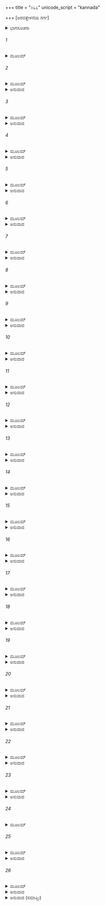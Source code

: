 +++
title = "೦೬೭"
unicode_script = "kannada"

+++
[ಅರವತ್ತೇಳನೆಯ ಸರ್ಗ]



<details><summary>ಭಾಗಸೂಚನಾ</summary>

ಚ್ಯವನರು ಶತ್ರುಘ್ನನಿಗೆ ಲವಣಾಸುರನ ಶೂಲದ ಪ್ರಭಾವವನ್ನು ವಿವರಿಸಿ, ಮಾಂಧಾತನ ವಧೆಯ ಪ್ರಸಂಗವನ್ನು ತಿಳಿಸಿದುದು
</details>

###### 1


<details><summary>ಮೂಲಮ್</summary>

ಅಥ ರಾತ್ರ್ಯಾಂ ಪ್ರವೃತ್ತಾಯಾಂ ಶತ್ರುಘ್ನೋ ಭೃಗುನಂದನಮ್ ।  
ಪಪ್ರಚ್ಛ ಚ್ಯವನಂ ವಿಪ್ರಂ ಲವಣಸ್ಯ ಯಥಾಬಲಮ್ ॥
</details>

###### 2


<details><summary>ಮೂಲಮ್</summary>

ಶೂಲಸ್ಯ ಚ ಬಲಂ ಬ್ರಹ್ಮನ್ಕೇ ಚ ಪೂರ್ವಂ ವಿನಾಶಿತಾಃ ।  
ಅನೇನ ಶೂಲಮುಖ್ಯೇನ ದ್ವಂದ್ವಯುದ್ಧಮುಪಾಗತಾಃ ॥
</details>

<details><summary>ಅನುವಾದ</summary>

ಹೀಗಿರಲು ಒಂದು ದಿನ ರಾತ್ರೆ ಶತ್ರುಘ್ನನು ಭೃಗುನಂದನ ಚ್ಯವನರಲ್ಲಿ ಕೇಳಿದನು - ಬ್ರಹ್ಮನ್! ಲವಣಾಸುರನಲ್ಲಿ ಎಷ್ಟು  ಬಲವಿದೆ? ಅವನ ಶೂಲದ ಶಕ್ತಿ ಎಷ್ಟು? ಆ ಉತ್ತಮ ಶೂಲದಿಂದ ಅವನು ಯುದ್ಧದಲ್ಲಿ ಯಾರು ಯಾರನ್ನು ವಧಿಸಿರುವನು.॥1-2॥
</details>

###### 3


<details><summary>ಮೂಲಮ್</summary>

ತಸ್ಯ ತದ್ವಚನಂ ಶ್ರುತ್ವಾ ಶತ್ರುಘ್ನಸ್ಯ ಮಹಾತ್ಮನಃ ।  
ಪ್ರತ್ಯುವಾಚ ಮಹಾತೇಜಾಶ್ಚ್ಯವನೋ ರಘುನಂದನಮ್ ॥
</details>

<details><summary>ಅನುವಾದ</summary>

ಮಹಾತ್ಮಾ ಶತ್ರುಘ್ನನ ಮಾತನ್ನು ಕೇಳಿ ಮಹಾತೇಜಸ್ವೀ ಚ್ಯವನರು ಆ ರಘುಕುಲನಂದನ ರಾಜಕುಮಾರನಲ್ಲಿ ಹೇಳಿದರು.॥3॥
</details>

###### 4


<details><summary>ಮೂಲಮ್</summary>

ಅಸಂಖ್ಯೇಯಾನಿ ಕರ್ಮಾಣಿ ಯಾನ್ಯಸ್ಯ ರಘುನಂದನ ।  
ಇಕ್ಷ್ವಾಕುವಂಶಪ್ರಭವೇ ಯದ್ ವೃತ್ತಂ ತಚ್ಛಣುಶ್ವ ಮೇ ॥
</details>

<details><summary>ಅನುವಾದ</summary>

ರಘುನಂದನ! ಈ ಲವಣಾಸುರನ ಕರ್ಮ ಅಸಂಖ್ಯವಾಗಿವೆ. ಅದಲ್ಲಿ ಒಂದು ಇಕ್ಷ್ವಾಕುವಂಶೀ ರಾಜಾ ಮಾಂಧಾತನ ಮೇಲೆ ಘಟಿಸಿದ ಕರ್ಮವನ್ನು ವರ್ಣಿಸುವೆನು ಕೇಳು.॥4॥
</details>

###### 5


<details><summary>ಮೂಲಮ್</summary>

ಅಯೋಧ್ಯಾಯಾಂ ಪುರಾ ರಾಜಾ ಯುನಾಶ್ವಸುತೋಬಲೀ ।  
ಮಾಂಧಾತಾ ಇತಿ ವಿಖ್ಯಾತಸ್ತ್ರಿಷು ಲೋಕೇಷು ವೀರ್ಯವಾನ್ ॥
</details>

<details><summary>ಅನುವಾದ</summary>

ಹಿಂದೆ ಅಯೋಧ್ಯಾಪುರಿಯಲ್ಲಿ ಯುವನಾಶ್ವನ ಪುತ್ರ ರಾಜಾ ಮಾಂಧಾತನು ರಾಜ್ಯವಾಳುತ್ತಿದ್ದನು. ಅವನು ಭಾರೀ ಬಲವಂತನೂ, ಪರಾಕ್ರಮಿಯೂ ಆಗಿದ್ದು, ಮೂರು ಲೋಕಗಳಲ್ಲಿ ವಿಖ್ಯಾತನಾಗಿದ್ದನು.॥5॥
</details>

###### 6


<details><summary>ಮೂಲಮ್</summary>

ಸ ಕೃತ್ವಾ ಪೃಥಿವೀಂ ಕೃತ್ಸ್ನಾಂ ಶಾಸನೇ ಪೃಥಿವೀಪತಿಃ ।  
ಸುರಲೋಕಮಿತೋಜೇತುಮುದ್ಯೋಗಮಕರೋನ್ನೃಪಃ ॥
</details>

<details><summary>ಅನುವಾದ</summary>

ಆ ಪೃಥಿವೀಪತಿ ರಾಜನು ಇಡೀ ಪೃಥಿವಿಯನ್ನು ಗೆದ್ದು, ದೇವಲೋಕದ ಮೇಲೆ ವಿಜಯ ಪಡೆಯಲು ಉದ್ಯೋಗ ಪ್ರಾರಂಭಿಸಿದನು.॥6॥
</details>

###### 7


<details><summary>ಮೂಲಮ್</summary>

ಇಂದ್ರಸ್ಯ ಚ ಭಯಂ ತೀವ್ರಂ ಸುರಾಣಾಂ ಚ ಮಹಾತ್ಮನಾಮ್ ।  
ಮಾಂಧಾತರಿ ಕೃತೋದ್ಯೋಗೇ ದೇವಲೋಕಜಿಗೀಷಯಾ ॥
</details>

<details><summary>ಅನುವಾದ</summary>

ರಾಜಾಮಾಧಾಂತನು ದೇವಲೋಕದ ಮೇಲೆ ವಿಜಯ ಪಡೆಯಲು ಉದ್ಯೋಗ ಪ್ರಾರಂಭಿಸಿದಾಗ ಇಂದ್ರ ಹಾಗೂ ಮಹಾತ್ಮಾ ದೇವತೆಗಳಿಗೆ ಭಾರೀ ಭಯ ಉಂಟಾಯಿತು.॥7॥
</details>

###### 8


<details><summary>ಮೂಲಮ್</summary>

ಅರ್ಧಾಸನೇನ ಶಕ್ರಸ್ಯ ರಾಜ್ಯಾರ್ಧೇನ ಪಾರ್ಥಿವಃ ।  
ವಂದ್ಯಮಾನಃ ಸುರಗಣೈಃ ಪ್ರತಿಜ್ಞಾಮಧ್ಯರೋಹತ ॥
</details>

<details><summary>ಅನುವಾದ</summary>

ನಾನು ಇಂದ್ರನ ಅರ್ಧಾಸನ ಮತ್ತು ಅವನ ಅರ್ಧರಾಜ್ಯ ಪಡೆದು ಭೂಮಂಡಲದ ರಾಜನಾಗಿ, ದೇವತೆಗಳಿಂದ ವಂದಿತನಾಗಿ ಇರುವೆನು, ಎಂಬ ಪ್ರತಿಜ್ಞೆ ಮಾಡಿ ಅವನು ಸ್ವರ್ಗಕ್ಕೆ ದಾಳಿಯಿಟ್ಟನು.॥8॥
</details>

###### 9


<details><summary>ಮೂಲಮ್</summary>

ತಸ್ಯ ಪಾಪಮಭಿಪ್ರಾಯಂ ವಿದಿತ್ವಾ ಪಾಕಶಾಸನಃ ।  
ಸಾಂತ್ವ್ವಪೂರ್ವಮಿದಂ ವಾಕ್ಯಮುವಾಚ ಯುವನಾಶ್ವಜಮ್ ॥
</details>

<details><summary>ಅನುವಾದ</summary>

ಅವನ ಈ ದುರಭಿಪ್ರಾಯವನ್ನು ತಿಳಿದು ಪಾಕಶಾಸನ ಇಂದ್ರನು ಆ ಯುವನಾಶ್ವ ಪುತ್ರ ಮಾಂಧಾತನ ಬಳಿಗೆ ಹೋಗಿ, ಅವನನ್ನು ಶಾಂತವಾಗಿ ಸಮಜಾಯಿಸುತ್ತಾ ಹೇಳಿದನು.॥9॥
</details>

###### 10


<details><summary>ಮೂಲಮ್</summary>

ರಾಜಾ ತ್ವಂ ಮಾನುಷೇ ಲೋಕೇನ ತಾವತ್ಪುರುಷರ್ಷಭ ।  
ಅಕೃತ್ವಾ ಪೃಥಿವೀಂ ವಶ್ಯಾಂ ದೇವರಾಜ್ಯಮಿಹೇಚ್ಛಸಿ ॥
</details>

<details><summary>ಅನುವಾದ</summary>

ಪುರುಷಪ್ರವರ! ಈಗ ನೀನು ಇಡೀ ಮರ್ತ್ಯಲೋಕಕ್ಕೆ ರಾಜನಾಗಲಿಲ್ಲ. ಸಮಗ್ರ ಪೃಥಿವಿಯನ್ನು ವಶಪಡಿಸದೆಯೇ ದೇವತೆಗಳ ರಾಜ್ಯವನ್ನು ಹೇಗೆ ಪಡೆಯಲು ಬಯಸುವೆ.॥10॥
</details>

###### 11


<details><summary>ಮೂಲಮ್</summary>

ಯದಿ ವೀರ ಸಮಗ್ರಾ ತೇ ಮೇದಿನೀ ನಿಖಿಲಾ ವಶೇ ।  
ದೇವರಾಜ್ಯಂ ಕುರುಷ್ವೇಹ ಸಭೃತ್ಯಬಲವಾಹನಃ ॥
</details>

<details><summary>ಅನುವಾದ</summary>

ವೀರನೇ! ಇಡೀ ಪೃಥಿವೀ ನಿನ್ನ ವಶವಾದರೆ ನೀನು ಸೇವಕ, ಸೈನ್ಯ, ವಾಹನಗಳ ಸಹಿತ ಇಲ್ಲೇ ದೇವಲೋಕದ ರಾಜ್ಯವಾಳು.॥11॥
</details>

###### 12


<details><summary>ಮೂಲಮ್</summary>

ಇಂದ್ರಮೇವಂ ಬ್ರುವಾಣಂ ತಂ ಮಾಂಧಾತಾ ವಾಕ್ಯಮಬ್ರವೀತ್ ।  
ಕ್ವ ಮೇ ಶಕ್ರ ಪ್ರತಿಹತಂ ಶಾಸನಂ ಪೃಥಿವೀತಲೇ ॥
</details>

<details><summary>ಅನುವಾದ</summary>

ಹೀಗೆ ಹೇಳಿದಾಗ ಇಂದ್ರನಲ್ಲಿ ಮಾಂಧಾತನು ಕೇಳಿದನು- ದೇವರಾಜ! ಈ ಪೃಥಿವಿಯಲ್ಲಿ ಎಲ್ಲಿ ನನ್ನ ಆದೇಶದ ಅವಹೇಳನೆ ನಡೆಯುತ್ತದೆ ತಿಳಿಸು.॥12॥
</details>

###### 13


<details><summary>ಮೂಲಮ್</summary>

ತಮುವಾಚ ಸಹಸ್ರಾಕ್ಷೋ ಲವಣೋ ನಾಮ ರಾಕ್ಷಸಃ ।  
ಮಧುಪುತ್ರೋ ಮಧುವನೇ ನ ತೇಽಽಜ್ಞಾಂ ಕುರುತೇಽನಘ ॥
</details>

<details><summary>ಅನುವಾದ</summary>

ಆಗ ಇಂದ್ರನು ಹೇಳಿದನು - ನಿಷ್ಪಾಪ ನರೇಶನೇ! ಮಧುವನದಲ್ಲಿ ಮಧುವಿನ ಪುತ್ರ ಲವಣಾಸುರ ಇರುತ್ತಾನೆ. ಅವನು ನಿನ್ನ ಆಜ್ಞೆಯನ್ನು ಮನ್ನಿಸುವುದಿಲ್ಲ.॥13॥
</details>

###### 14


<details><summary>ಮೂಲಮ್</summary>

ತಚ್ಛ್ರುತ್ವಾ ವಿಪ್ರಿಯಂ ಘೋರಂ ಸಹಸ್ರಾಕ್ಷೇಣ ಭಾಷಿತಮ್ ।  
ವ್ರೀಡಿತೋಽವಾಙ್ಮುಖೋ ರಾಜಾ ವ್ಯಾಹರ್ತುಂ ನ ಶಶಾಕ ಹ ॥
</details>

<details><summary>ಅನುವಾದ</summary>

ಇಂದ್ರನು ಹೇಳಿದ ಈ ಘೋರ, ಅಪ್ರಿಯ ಮಾತನ್ನು ಕೇಳಿ ನಾಚಿಕೆಯಿಂದ ರಾಜಾ ಮಾಂಧಾತನ ಮುಖ ತಗ್ಗಿತು. ಅವನು ಏನ್ನು ಮಾತನಾಡದಾದನು.॥14॥
</details>

###### 15


<details><summary>ಮೂಲಮ್</summary>

ಆಮಂತ್ಯ್ರ ತು ಸಹಸ್ರಾಕ್ಷಂ ಪ್ರಾಯಾತ್ಕಿಂಚಿದವಾಙ್ಮುಖಃ ।  
ಪುನರೇವಾಗಮಚ್ಛ್ರೀಮಾನಿಮಂ ಲೋಕಂ ನರೇಶ್ವರಃ ॥
</details>

<details><summary>ಅನುವಾದ</summary>

ಆ ನರೇಶನು ಇಂದ್ರನಿಂದ ಬೀಳ್ಕೊಂಡು ತಲೆ ತಗ್ಗಿಸಿ ಅಲ್ಲಿಂದ ಹೊರಟು ಹೋದನು ಹಾಗು ಪುನಃ ಈ ಮರ್ತ್ಯಲೋಕಕ್ಕೆ ಬಂದನು.॥15॥
</details>

###### 16


<details><summary>ಮೂಲಮ್</summary>

ಸ ಕೃತ್ವಾ ಹೃದಯೇಽಮರ್ಷಂ ಸಭೃತ್ಯಬಲವಾಹನಃ ।  
ಆಜಗಾಮ ಮಧೋಃ ಪುತ್ರಂ ವಶೇ ಕರ್ತುಮರಿಂದಮಃ ॥
</details>

<details><summary>ಅನುವಾದ</summary>

ಅವನು ತನ್ನ ಹೃದಯದಲ್ಲಿ ಕ್ರೋಧ ತುಂಬಿಕೊಂಡು, ಆ ಶತ್ರುದಮನ ಮಾಂಧಾತಾ ಮಧುಪುತ್ರನನ್ನು ವಶಪಡಿಸಿಕೊಳ್ಳಲು ಸೇವಕ, ಸೈನ್ಯ, ವಾಹನಗಳೊಂದಿಗೆ ಅವನ ರಾಜಧಾನಿಯ ಸಮೀಪಕ್ಕೆ ಬಂದನು.॥16॥
</details>

###### 17


<details><summary>ಮೂಲಮ್</summary>

ಸ ಕಾಂಕ್ಷಮಾಣೋ ಲವಣಂ ಯುದ್ಧಾಯ ಪುರುಷರ್ಷಭಃ ।  
ದೂತಂ ಸಂಪ್ರೇಷಯಾಮಾಸ ಸಕಾಶಂ ಲವಣಸ್ಯ ಸಃ ॥
</details>

<details><summary>ಅನುವಾದ</summary>

ಪುರುಷಪ್ರವರ ಶತ್ರುಘ್ನನು ಯುದ್ಧದ ಇಚ್ಛೆಯಿಂದ ಲವಣಾಸುರನ ಬಳಿಗೆ ತನ್ನ ದೂತನನ್ನು ಕಳಿಸಿದನು.॥17॥
</details>

###### 18


<details><summary>ಮೂಲಮ್</summary>

ಸ ಗತ್ವಾ ವಿಪ್ರಿಯಾಣ್ಯಾಹ ಬಹೂನಿ ಮಧುನಃ ಸುತಮ್ ।  
ವದಂತಮೇವಂ ತಂ ದೂತಂಭಕ್ಷಯಾಮಾಸ ರಾಕ್ಷಸಃ ॥
</details>

<details><summary>ಅನುವಾದ</summary>

ದೂತನು ಅಲ್ಲಿಗೆ ಹೋಗಿ ಮಧುಪುತ್ರನಿಗೆ ಅನೇಕ ಕಟುವಚನಗಳನ್ನು ಹೇಳಿದನು. ಹೀಗೆ ಕಠೋರ ಮಾತುಗಳನ್ನಾಡುವ ಆ ದೂತನನ್ನು ರಾಕ್ಷಸನು ಕೂಡಲೇ ತಿಂದುಹಾಕಿದನು.॥18॥
</details>

###### 19


<details><summary>ಮೂಲಮ್</summary>

ಚಿರಾಯಮಾಣೇ ದೂತೇ ತು ರಾಜಾ ಕ್ರೋಧಸಮನ್ವಿತಃ ।  
ಅರ್ದಯಾಮಾಸ ತದ್ರಕ್ಷಃ ಶರವೃಷ್ಟ್ಯಾ ಸಮಂತತಃ ॥
</details>

<details><summary>ಅನುವಾದ</summary>

ದೂತನು ಮರಳಲು ತಡವಾದಾಗ ರಾಜನು ಬಹಳ ಕ್ರುದ್ಧನಾಗಿ ಬಾಣಗಳ ಮಳೆಸುರಿದು ಆ ರಾಕ್ಷಸನನ್ನು ಪೀಡಿಸತೊಡಗಿದನು.॥19॥
</details>

###### 20


<details><summary>ಮೂಲಮ್</summary>

ತತಃ ಪ್ರಹಸ್ಯ ತದ್ರಕ್ಷಃ ಶೂಲಂ ಜಗ್ರಾಹ ಪಾಣಿನಾ ।  
ವಧಾಯ ಸಾನುಬಂಧಸ್ಯ ಮುಮೋಚಾಯುಧಮುತ್ತಮಮ್ ॥
</details>

<details><summary>ಅನುವಾದ</summary>

ಆಗ ಲವಣಾಸುರನು ನಗುತ್ತಾ ಕೈಯಲ್ಲಿ ಆ ಶೂಲವನ್ನೆತ್ತಿಕೊಂಡು, ಸೇವಕರ ಸಹಿತ ರಾಜಾ ಮಾಂಧಾತನನ್ನು ಮಧಿಸಲು ಉತ್ತಮ ಅಸ್ತ್ರಗಳನ್ನು ಅವನ ಮೇಲೆ ಪ್ರಯೋಗಿಸಿದನು.॥20॥
</details>

###### 21


<details><summary>ಮೂಲಮ್</summary>

ತಚ್ಛೂಲಂ ದೀಪ್ಯಮಾನಂತು ಸಭೃತ್ಯಬಲವಾಹನಮ್ ।  
ಭಸ್ಮೀಕೃತ್ವಾ ನೃಪಂ ಭೂಯೋ ಲವಣಸ್ಯಾಗಮತ್ಕರಮ್ ॥
</details>

<details><summary>ಅನುವಾದ</summary>

ಆ ಹೊಳೆಯುವ ಶೂಲವು ಸೇವಕ, ಸೈನ್ಯ, ವಾಹನಗಳ ಸಹಿತ ರಾಜಾ ಮಾಂಧಾತನನ್ನು ಭಸ್ಮ ಮಾಡಿ ಮತ್ತೆ ಲವಣಾಸುರನ ಕೈಗೆ ಬಂತು.॥21॥
</details>

###### 22


<details><summary>ಮೂಲಮ್</summary>

ಏವಂ ಸ ರಾಜಾ ಸುಮಹಾನ್ಹತಃ ಸಬಲವಾಹನಃ ।  
ಶೂಲಸ್ಯ ತು ಬಲಂ ಸೌಮ್ಯ ಅಪ್ರಮೇಯಮನುತ್ತಮಮ್ ॥
</details>

<details><summary>ಅನುವಾದ</summary>

ಹೀಗೆ ಎಲ್ಲ ಸೈನ್ಯ ಮತ್ತು ವಾಹನ ಗಳೊಂದಿಗೆ ಮಹಾರಾಜಾ ಮಾಂಧಾತನು ಹತನಾದನು. ಸೌಮ್ಯ ಈ ಶೂಲದ ಶಕ್ತಿ ಅಸೀಮವಾಗಿದೆ ಮತ್ತು ಎಲ್ಲಕ್ಕಿಂತ ಹೆಚ್ಚಾಗಿದೆ.॥22॥
</details>

###### 23


<details><summary>ಮೂಲಮ್</summary>

ಶ್ವಃ ಪ್ರಭಾತೇತು ಲವಣಂ ವಧಿಷ್ಯಸಿ ನ ಸಂಶಯಃ ।  
ಅಗೃಹೀತಾಯುಧಂ ಕ್ಷಿಪ್ರಂ ಧ್ರುವೋ ಹಿ ವಿಜಯಸ್ತವ ॥
</details>

<details><summary>ಅನುವಾದ</summary>

ರಾಜನೇ! ನಾಳೆ ಬೆಳಿಗ್ಗೆ ಆ ರಾಕ್ಷಸನು ಆ ಅಸ್ತ್ರವನ್ನು ಕೈಗೆತ್ತಿಕೊಳ್ಳುವುದರೊಳಗೆ ಶೀಘ್ರವಾಗಿ ನೀನು ನಿಃಸಂದೇಹವಾಗಿ ಅವನ ವಧೆ ಮಾಡಬಲ್ಲೆ ಮತ್ತು ಹೀಗೆ ನಿಶ್ಚಯವಾಗಿ ನಿನ್ನ ವಿಜಯವಾಗುವುದು.॥23॥
</details>

###### 24


<details><summary>ಮೂಲಮ್</summary>

ಲೋಕಾನಾಂ ಸ್ವಸ್ತಿ ಚೈವಂ ಸ್ಯಾತ್ಕೃತೇ ಕರ್ಮಣಿ ಚ ತ್ವಯಾ ।  
ಏತತ್ತೇ ಸರ್ವಮಾಖ್ಯಾತಂ ಲವಣಸ್ಯ ದುರಾತ್ಮನಃ ॥
</details>

###### 25


<details><summary>ಮೂಲಮ್</summary>

ಶೂಲಸ್ಯ ಚ ಬಲಂ ಘೋರಮಪ್ರಮೇಯಂ ನರರ್ಷಭ ।  
ವಿನಾಶಶ್ಚೈವ ಮಾಂಧಾತುರ್ಯತ್ನೇನಾಭೂಚ್ಚ ಪಾರ್ಥಿವ ॥
</details>

<details><summary>ಅನುವಾದ</summary>

ನಿನ್ನಿಂದ ಈಕಾರ್ಯ ನೆರವೇರಿದಾಗ ಸಮಸ್ತ ಲೋಕಗಳ ಶ್ರೇಯಸ್ಸು ಆಗುವುದು. ಹೀಗೆ ನಾನು ದುರಾತ್ಮಾ ಲವಣಾಸುರನ ಬಲವನ್ನು ತಿಳಿಸಿದೆ ಹಾಗೂ ಅವನ ಶೂಲದ ಘೋರ, ಅಸೀಮ ಶಕ್ತಿಯ ಪರಿಚಯವನ್ನು ಮಾಡಿಸಿದೆ. ಪೃಥಿವಿನಾಥ! ಇಂದ್ರನ ಪ್ರಯತ್ನದಿಂದ ಅದೇ ಶೂಲದ ಮೂಲಕ ಮಾಂಧಾತನ ವಿನಾಶವಾಯಿತು.॥24-25॥
</details>

###### 26


<details><summary>ಮೂಲಮ್</summary>

ತ್ವಂ ಶ್ವಃ ಪ್ರಭಾತೇ ಲವಣಂ ಮಹಾತ್ಮನ್  
ವಧಿಷ್ಯಸೇ ನಾತ್ರ ತು ಸಂಶಯೋ ಮೇ ।  
ಶೂಲಂ ವಿನಾ ನಿರ್ಗತಮಾಮಿಷಾರ್ಥೇ  
ಧ್ರುವೋ ಜಯಸ್ತೇಭವಿತಾ ನರೇಂದ್ರ ॥
</details>

<details><summary>ಅನುವಾದ</summary>

ಮಹಾತ್ಮನೇ! ನಾಳೆ ಬೆಳಿಗ್ಗೆ ಅವನು ಶೂಲವಿಲ್ಲದೇ ಮಾಂಸ ಸಂಗ್ರಹಕ್ಕಾಗಿ ಹೊರಗೆ ಹೊರಟಾಗಲೇ ನೀನು ಅವನನ್ನು ವಧಿಸಿ ಬಿಡುವೆ, ಇದರಲ್ಲಿ ಸಂಶಯವೇ ಇಲ್ಲ. ನರೇಂದ್ರನೇ! ಖಂಡಿತವಾಗಿ ನಿನ್ನ ವಿಜಯವಾಗುವುದು.॥26॥
</details>

<details><summary>ಅನುವಾದ (ಸಮಾಪ್ತಿಃ)</summary>

ಶ್ರೀವಾಲ್ಮೀಕಿ ವಿರಚಿತ ಆರ್ಷರಾಮಾಯಣ ಆದಿಕಾವ್ಯದ ಉತ್ತರ ಕಾಂಡದಲ್ಲಿ ಅರವತ್ತೇಳನೆಯ ಸರ್ಗ ಪೂರ್ಣವಾಯಿತು. ॥67॥
</details>
